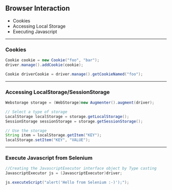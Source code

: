 ## Browser Interaction

- Cookies
- Accessing Local Storage
- Executing Javascript

---

### Cookies

```java
Cookie cookie = new Cookie("foo", "bar");
driver.manage().addCookie(cookie);

Cookie driverCookie = driver.manage().getCookieNamed("foo");
```

---

### Accessing LocalStorage/SessionStorage

```java
Webstorage storage = (WebStorage)new Augmenter().augment(driver);

// Select a type of storage
LocalStorage localStorage = storage.getLocalStorage();
SessionStorage sessionStorage = storage.getSessionStorage();

// Use the storage
String item = localStorage.getItem("KEY");
localStorage.setItem("KEY", "VALUE");
```

---

### Execute Javascript from Selenium

```java
//Creating the JavascriptExecutor interface object by Type casting		
JavascriptExecutor js = (JavascriptExecutor)driver;	

js.executeScript("alert('Hello from Selenium :-)');");   
